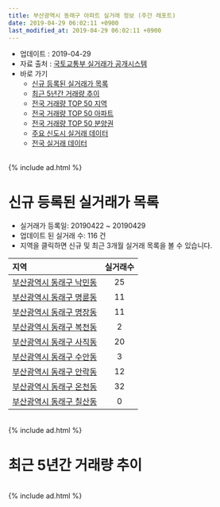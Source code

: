```yaml
---
title: 부산광역시 동래구 아파트 실거래 정보 (주간 레포트)
date: 2019-04-29 06:02:11 +0900
last_modified_at: 2019-04-29 06:02:11 +0900
---
```


* 업데이트 : 2019-04-29
* 자료 출처 : [국토교통부 실거래가 공개시스템](http://rt.molit.go.kr)
* 바로 가기
    * [신규 등록된 실거래가 목록](#신규-등록된-실거래가-목록)
    * [최근 5년간 거래량 추이](#최근-5년간-거래량-추이)
    * [전국 거래량 TOP 50 지역](https://inasie.github.io/apt-trade-info/최근-3개월-전국에서-가장-거래가-많이-발생한-지역)
    * [전국 거래량 TOP 50 아파트](https://inasie.github.io/apt-trade-info/최근-3개월-전국에서-가장-거래가-많이-발생한-아파트)
    * [전국 거래량 TOP 50 분양권](https://inasie.github.io/apt-trade-info/최근-3개월-전국에서-가장-거래가-많이-발생한-분양권)
    * [주요 신도시 실거래 데이터](https://inasie.github.io/apt-trade-info/주요-신도시)
    * [전국 실거래 데이터](https://inasie.github.io/apt-trade-info/전국)

<br>
{% include ad.html %}
<br>

# 신규 등록된 실거래가 목록
* 실거래가 등록일: 20190422 ~ 20190429
* 업데이트 된 실거래 수: 116 건
* 지역을 클릭하면 신규 및 최근 3개월 실거래 목록을 볼 수 있습니다.


|지역|실거래수|
|:---|:---:|
|[부산광역시 동래구 낙민동](https://inasie.github.io/apt-trade-info/부산광역시-동래구-낙민동)|25|
|[부산광역시 동래구 명륜동](https://inasie.github.io/apt-trade-info/부산광역시-동래구-명륜동)|11|
|[부산광역시 동래구 명장동](https://inasie.github.io/apt-trade-info/부산광역시-동래구-명장동)|11|
|[부산광역시 동래구 복천동](https://inasie.github.io/apt-trade-info/부산광역시-동래구-복천동)|2|
|[부산광역시 동래구 사직동](https://inasie.github.io/apt-trade-info/부산광역시-동래구-사직동)|20|
|[부산광역시 동래구 수안동](https://inasie.github.io/apt-trade-info/부산광역시-동래구-수안동)|3|
|[부산광역시 동래구 안락동](https://inasie.github.io/apt-trade-info/부산광역시-동래구-안락동)|12|
|[부산광역시 동래구 온천동](https://inasie.github.io/apt-trade-info/부산광역시-동래구-온천동)|32|
|[부산광역시 동래구 칠산동](https://inasie.github.io/apt-trade-info/부산광역시-동래구-칠산동)|0|


<br>
{% include ad.html %}
<br>

# 최근 5년간 거래량 추이


<div style="width:100%;">
    <canvas id="deal_progress" height="200"></canvas>
</div>

<script>
new Chart(document.getElementById("deal_progress"), {
    type: 'line',
    data: {
        labels: ['201404','201405','201406','201407','201408','201409','201410','201411','201412','201501','201502','201503','201504','201505','201506','201507','201508','201509','201510','201511','201512','201601','201602','201603','201604','201605','201606','201607','201608','201609','201610','201611','201612','201701','201702','201703','201704','201705','201706','201707','201708','201709','201710','201711','201712','201801','201802','201803','201804','201805','201806','201807','201808','201809','201810','201811','201812','201901','201902','201903','201904'],
        datasets: [{
            label: '매매',
            pointRadius: 1,
            data: [280, 290, 259, 244, 268, 340, 396, 338, 355, 421, 293, 589, 472, 398, 376, 336, 278, 319, 473, 370, 250, 192, 182, 300, 323, 287, 321, 349, 372, 457, 567, 377, 286, 181, 273, 298, 276, 331, 325, 260, 196, 178, 168, 168, 126, 237, 212, 317, 143, 187, 180, 145, 192, 181, 193, 172, 126, 164, 125, 161, 65],
            borderColor: "rgba(255, 201, 14, 1)",
            backgroundColor: "rgba(255, 201, 14, 0.5)",
            fill: false,
            lineTension: 0
        },{
            label: '전월세',
            pointRadius: 1,
            data: [149, 175, 132, 135, 140, 144, 172, 170, 197, 170, 158, 200, 180, 196, 199, 172, 183, 223, 291, 246, 322, 281, 193, 214, 175, 177, 152, 177, 168, 191, 244, 218, 216, 238, 269, 237, 183, 190, 172, 223, 176, 216, 157, 222, 200, 218, 209, 295, 229, 211, 201, 218, 195, 161, 226, 220, 191, 227, 235, 188, 88],
            borderColor: "rgba(0, 141, 185, 1)",
            backgroundColor: "rgba(0, 141, 185, 0.5)",
            fill: false,
            lineTension: 0
        }
        ]
    },
    options: {
        responsive: true,
        title: {
            display: false
        },
        tooltips: {
            mode: 'index',
            intersect: false
        },
        hover: {
            mode: 'nearest',
            intersect: true
        },
        scales: {
            xAxes: [{
                display: true,
                scaleLabel: {
                    display: true,
                    labelString: '년/월'
                }
            }],
            yAxes: [{
                display: true,
                ticks: {
                    suggestedMin: 0,
                },
                scaleLabel: {
                    display: true,
                    labelString: '실거래 수'
                }
            }]
        }
    }
});

</script>


<br>
{% include ad.html %}
<br>

